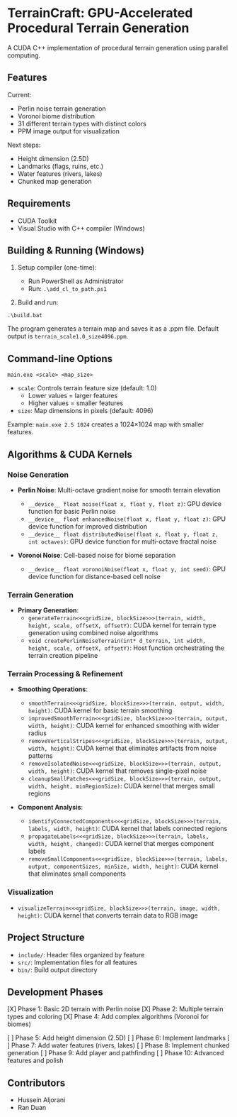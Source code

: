 # TerrainCraft: GPU-Accelerated Procedural Terrain Generation

A CUDA C++ implementation of procedural terrain generation using parallel computing.

## Features

Current:
- Perlin noise terrain generation
- Voronoi biome distribution
- 31 different terrain types with distinct colors
- PPM image output for visualization

Next steps:
- Height dimension (2.5D)
- Landmarks (flags, ruins, etc.)
- Water features (rivers, lakes)
- Chunked map generation

## Requirements

- CUDA Toolkit
- Visual Studio with C++ compiler (Windows)

## Building & Running (Windows)

1. Setup compiler (one-time):
   - Run PowerShell as Administrator
   - Run: `.\add_cl_to_path.ps1`

2. Build and run:
```
.\build.bat
```

The program generates a terrain map and saves it as a .ppm file. Default output is `terrain_scale1.0_size4096.ppm`.

## Command-line Options
```
main.exe <scale> <map_size>
```
- `scale`: Controls terrain feature size (default: 1.0)
  - Lower values = larger features
  - Higher values = smaller features
- `size`: Map dimensions in pixels (default: 4096)

Example: `main.exe 2.5 1024` creates a 1024×1024 map with smaller features.

## Algorithms & CUDA Kernels

### Noise Generation
- **Perlin Noise**: Multi-octave gradient noise for smooth terrain elevation
  - `__device__ float noise(float x, float y, float z)`: GPU device function for basic Perlin noise
  - `__device__ float enhancedNoise(float x, float y, float z)`: GPU device function for improved distribution
  - `__device__ float distributedNoise(float x, float y, float z, int octaves)`: GPU device function for multi-octave fractal noise

- **Voronoi Noise**: Cell-based noise for biome separation
  - `__device__ float voronoiNoise(float x, float y, int seed)`: GPU device function for distance-based cell noise

### Terrain Generation
- **Primary Generation**:
  - `generateTerrain<<<gridSize, blockSize>>>(terrain, width, height, scale, offsetX, offsetY)`: CUDA kernel for terrain type generation using combined noise algorithms
  - `void createPerlinNoiseTerrain(int* d_terrain, int width, height, scale, offsetX, offsetY)`: Host function orchestrating the terrain creation pipeline

### Terrain Processing & Refinement
- **Smoothing Operations**:
  - `smoothTerrain<<<gridSize, blockSize>>>(terrain, output, width, height)`: CUDA kernel for basic terrain smoothing
  - `improvedSmoothTerrain<<<gridSize, blockSize>>>(terrain, output, width, height)`: CUDA kernel for enhanced smoothing with wider radius
  - `removeVerticalStripes<<<gridSize, blockSize>>>(terrain, output, width, height)`: CUDA kernel that eliminates artifacts from noise patterns
  - `removeIsolatedNoise<<<gridSize, blockSize>>>(terrain, output, width, height)`: CUDA kernel that removes single-pixel noise
  - `cleanupSmallPatches<<<gridSize, blockSize>>>(terrain, output, width, height, minRegionSize)`: CUDA kernel that merges small regions

- **Component Analysis**:
  - `identifyConnectedComponents<<<gridSize, blockSize>>>(terrain, labels, width, height)`: CUDA kernel that labels connected regions
  - `propagateLabels<<<gridSize, blockSize>>>(terrain, labels, width, height, changed)`: CUDA kernel that merges component labels
  - `removeSmallComponents<<<gridSize, blockSize>>>(terrain, labels, output, componentSizes, minSize, width, height)`: CUDA kernel that eliminates small components

### Visualization
- `visualizeTerrain<<<gridSize, blockSize>>>(terrain, image, width, height)`: CUDA kernel that converts terrain data to RGB image

## Project Structure

- `include/`: Header files organized by feature
- `src/`: Implementation files for all features
- `bin/`: Build output directory

## Development Phases

[X] Phase 1: Basic 2D terrain with Perlin noise
[X] Phase 2: Multiple terrain types and coloring
[X] Phase 4: Add complex algorithms (Voronoi for biomes)

[ ] Phase 5: Add height dimension (2.5D)
[ ] Phase 6: Implement landmarks
[ ] Phase 7: Add water features (rivers, lakes)
[ ] Phase 8: Implement chunked generation
[ ] Phase 9: Add player and pathfinding
[ ] Phase 10: Advanced features and polish

## Contributors

- Hussein Aljorani
- Ran Duan